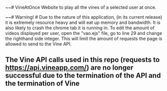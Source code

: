 ~~# VineAtOnce
Website to play all the vines of a selected user at once.

~~# Warning! #
Due to the nature of this application, (in its current release) it is extremely resource heavy and will eat up memory and bandwidth. It is also likely to crash the chrome tab it is running in. To edit the amount of videos displayed per user, open the "vao.ejs" file, go to line 29 and change the righthand side integer. This will limit the amount of requests the page is allowed to send to the Vine API.

## The Vine API calls used in this repo (requests to https://api.vineapp.com/) are no longer successful due to the termination of the API and the termination of Vine 

